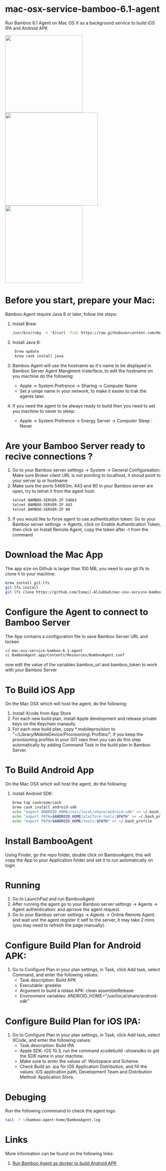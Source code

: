# mac-osx-service-bamboo-6.1-agent
Run Bamboo 6.1 Agent on Mac OS X as a background service to build iOS IPA and Android APK

<img width="250" src="https://www.apple.com/hk/en/macos/images/og.jpg?201705142356"/><img width="300" src="https://wac-cdn.atlassian.com/dam/jcr:4f99ae3f-808f-44f1-9647-2b7cb87bb0e6/bamboo_rgb_slate.png?cdnVersion=fr"/><img width="250" src="https://docs.particle.io/assets/images/apple-android.png"/>

# Before you start, prepare your Mac:
Bamboo Agent require Java 8 or later, follow the steps:
1. Install Brew
   ```bash
   /usr/bin/ruby -e "$(curl -fsSL https://raw.githubusercontent.com/Homebrew/install/master/install)"
   ```
2. Install Java 8:
   ```bash
    brew update
    brew cask install java
    ```
3. Bamboo Agent will use the hostname as it's name to be displayed in Bamboo Server Agent Mangment insterface, to edit the hostname on you machine do the following:
	- Apple -> System Prefrence -> Sharing -> Computer Name
	- Set a uniqe name in your network, to make it easier to trak the agents later.

4. If you need the agent to be always ready to build then you need to set you machine to never to sleep:
	- Apple -> System Prefrence -> Energy Server -> Computer Sleep : Never
	
# Are your Bamboo Server ready to recive connections ?
1. Go to your Bamboo server settings -> System -> General Configureation: 
   Make sure Broker client URL is not pointing to localhost, it shoud point to your server ip or hostname
2. Make sure the ports 54663m, 443 and 80 in your Bamboo server are open, try to telnet it from the agent host:
   ```bash
   telnet BAMBOO-SERVER-IP 54663
   telnet BAMBOO-SERVER-IP 443
   telnet BAMBOO-SERVER-IP 80
   ```
3. If you would like to forse agent to use authentication token: 
	Go to your Bamboo server settings -> Agents, click on Enable Authentication Token, then click on Install Remote Agent, copy the token after -t from the command

# Download the Mac App
The app size on Github is larger than 100 MB, you need to use git lfs to clone it to your machine:
```bash
brew install git-lfs
git lfs install
git lfs clone https://github.com/Ismail-AlJubbah/mac-osx-service-bamboo-6.1-agent.git
```

# Configure the Agent to connect to Bamboo Server
The App contains a configuration file to save Bamboo Server URL and tocken
```bash
cd mac-osx-service-bamboo-6.1-agent
vi BambooAgent.app/Contents/Resources/BambooAgent.conf
```
now edit the value of the variables bamboo_url and bamboo_token to work with your Bamboo Server

# To Build iOS App
On the Mac OSX which will host the agent, do the following:
1. Install Xcode from App Store
2. For each new build plan, install Apple development and release private keys on the Keychain manaully.
3. For each new build plan, copy *.mobileprovision to "~/Library/MobileDevice/Provisioning\ Profiles/", if you keep the provisioning profiles in your GIT repo then you can do this step automatically by adding Command Task in the build plan in Bamboo Server.

# To Build Android App
On the Mac OSX which will host the agent, do the following:
1. Install Android SDK:
   ```bash
   brew tap caskroom/cask
   brew cask install android-sdk
   echo "export ANDROID_HOME=/usr/local/share/android-sdk" >> ~/.bash_profile
   echo "export PATH=$ANDROID_HOME/platform-tools:$PATH" >> ~/.bash_profile
   echo "export PATH=$ANDROID_HOME/tools:$PATH" >> ~/.bash_profile 
   ```
# Install BambooAgent
Using Finder, go the repo folder, double click on BambooAgent, this will copy the App to your Application folder and set it to run automatically on login

# Running
1. Go to LaunchPad and run BambooAgent
2. After running the agent go to your Bamboo server settings -> Agents -> Agent authentication: and aprrove the agent request.
3. Go to your Bamboo server settings -> Agents -> Online Remote Agent: and wait unit the agent register it self to the server, it may take 2 mins (you may need to refresh the page manually).


# Configure Build Plan for Android APK:
1. Go to Configure Plan in your plan settings, in Task, click Add task, select Command, and enter the following values:
	- Task description: Build APK
	- Executable: gradelw
	- Argument to build a relase APK: clean assembleRelease
	- Environment variables: ANDROID_HOME="/usr/local/share/android-sdk"
	
# Configure Build Plan for iOS IPA:
1. Go to Configure Plan in your plan settings, in Task, click Add task, select XCode, and enter the following values:
	- Task description: Build IPA
	- Apple SDK: iOS 10.3, run the command xcodebuild -showsdks to get the SDK name in your machine.
	- Make sure to enter the values of: Workspace and Scheme.
	- Check Build an .ipa for iOS Application Distribution, and fill the values: iOS application path, Development Team and Distribution Method: Application Store.

# Debuging
Run the following commmand to check the agent logs:
   ```bash
   tail -f ~/bamboo-agent-home/BambooAgent.log
   ```
# Links
More information can be found on the following links:
1. [Run Bamboo Agent as docker to build Android APK](https://github.com/Ismail-AlJubbah/docker-bamboo-6.1-agent-android)
